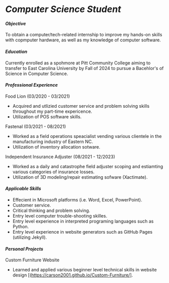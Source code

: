 # _Computer Science Student_

#### _Objective_
To obtain a computer/tech-related internship to improve my hands-on skills with copmputer hardware, as well as my knowledge of computer software. 

#### _Education_
Currently enrolled as a spohmore at Pitt Community College aiming to transfer to East Carolina University by Fall of 2024 to pursue a Bacehlor's of Science in Computer Science.

#### _Professional Experience_
Food Lion (03/2020 - 03/2021)
- Acquired and utlizied customer service and problem solving skills throughout my part-time expericence.
- Utilization of POS software skills.

Fastenal (03/2021 - 08/2021)
- Worked as a field operations speacialist vending various clientele in the manufacturing industry of Eastern NC.
- Utilization of inventory allocation sotware.
  
Independent Insurance Adjuster (08/2021 - 12/2023)
- Worked as a daily and catastrophe field adjuster scoping and estiamting various categories of insurance losses. 
- Utilization of 3D modeling/repair estimating sofware (Xactimate).

#### _Applicable Skills_
- Effecient in Microsoft platforms (i.e. Word, Excel, PowerPoint).
- Customer service.
- Critical thinking and problem solving.
- Entry level computer trouble-shooting skilles. 
- Entry level experience in interpreted programing languages such as Python.
- Entry level experience in website generators such as GitHub Pages (utilizing Jekyll).
    
  
#### _Personal Projects_
Custom Furniture Website
- Learned and applied various beginner level technical skills in website design [(https://carson2001.github.io/Custom-Furniture/].


